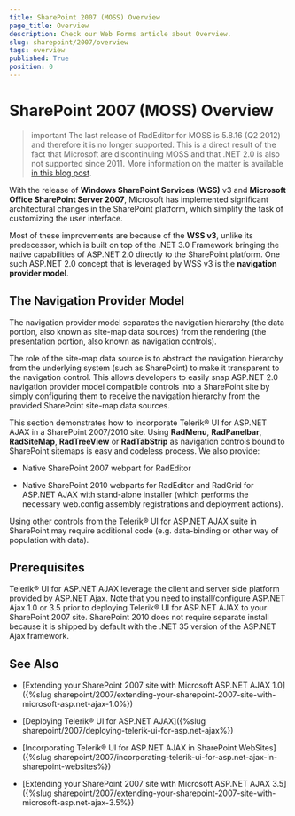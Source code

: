 ```yaml
---
title: SharePoint 2007 (MOSS) Overview
page_title: Overview
description: Check our Web Forms article about Overview.
slug: sharepoint/2007/overview
tags: overview
published: True
position: 0
---
```


# SharePoint 2007 (MOSS) Overview



>important The last release of RadEditor for MOSS is 5.8.16 (Q2 2012) and therefore it is no longer supported. This is a direct result of the fact that	Microsoft are discontinuing MOSS and that .NET 2.0 is also not supported since 2011. More information on the matter is available [in this blog post](https://blogs.telerik.com/aspnet-ajax/posts/12-08-20/radeditor-for-moss-sharepoint-2007-discontinued-as-of-q2-2012.aspx).



With the release of **Windows SharePoint Services (WSS)** v3 and **Microsoft Office SharePoint Server 2007**, Microsoft has implemented significant architectural changes in the SharePoint platform, which simplify the task of customizing the user interface.

Most of these improvements are because of the **WSS v3**, unlike its predecessor, which is built on top of the .NET 3.0 Framework bringing the native capabilities of ASP.NET 2.0 directly to the SharePoint platform. One such ASP.NET 2.0 concept that is leveraged by WSS v3 is the **navigation provider model**.

## The Navigation Provider Model

The navigation provider model separates the navigation hierarchy (the data portion, also known as site-map data sources) from the rendering (the presentation portion, also known as navigation controls).

The role of the site-map data source is to abstract the navigation hierarchy from the underlying system (such as SharePoint) to make it transparent to the navigation control. This allows developers to easily snap ASP.NET 2.0 navigation provider model compatible controls into a SharePoint site by simply configuring them to receive the navigation hierarchy from the provided SharePoint site-map data sources.

This section demonstrates how to incorporate Telerik® UI for ASP.NET AJAX in a SharePoint 2007/2010 site. Using **RadMenu**, **RadPanelbar**, **RadSiteMap**, **RadTreeView** or **RadTabStrip** as navigation controls bound to SharePoint sitemaps is easy and codeless process. We also provide:

* Native SharePoint 2007 webpart for RadEditor

* Native SharePoint 2010 webparts for RadEditor and RadGrid for ASP.NET AJAX with stand-alone installer (which performs the necessary web.config assembly registrations and deployment actions).

Using other controls from the Telerik® UI for ASP.NET AJAX suite in SharePoint may require additional code (e.g. data-binding or other way of population with data).

## Prerequisites

Telerik® UI for ASP.NET AJAX leverage the client and server side platform provided by ASP.NET Ajax. Note that you need to install/configure ASP.NET Ajax 1.0 or 3.5 prior to deploying Telerik® UI for ASP.NET AJAX to your SharePoint 2007 site. SharePoint 2010 does not require separate install because it is shipped by default with the .NET 35 version of the ASP.NET Ajax framework.

## See Also

 * [Extending your SharePoint 2007 site with Microsoft ASP.NET AJAX 1.0]({%slug sharepoint/2007/extending-your-sharepoint-2007-site-with-microsoft-asp.net-ajax-1.0%})

 * [Deploying Telerik® UI for ASP.NET AJAX]({%slug sharepoint/2007/deploying-telerik-ui-for-asp.net-ajax%})

 * [Incorporating Telerik® UI for ASP.NET AJAX in SharePoint WebSites]({%slug sharepoint/2007/incorporating-telerik-ui-for-asp.net-ajax-in-sharepoint-websites%})

 * [Extending your SharePoint 2007 site with Microsoft ASP.NET AJAX 3.5]({%slug sharepoint/2007/extending-your-sharepoint-2007-site-with-microsoft-asp.net-ajax-3.5%})
